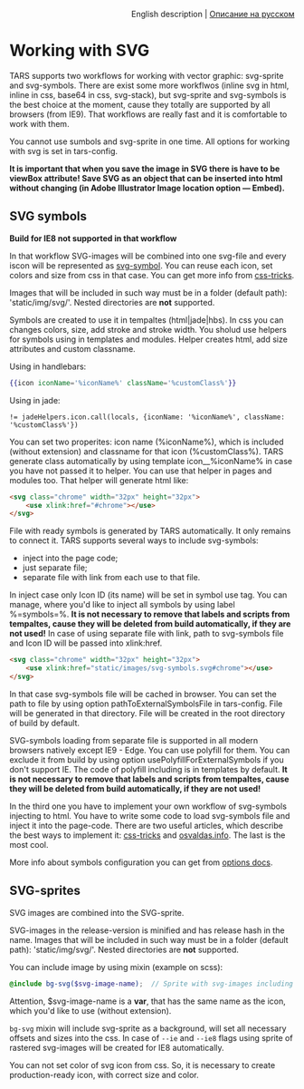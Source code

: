 <p align="right">
English description | <a href="../ru/svg-processing.md">Описание на русском</a>
</p>

# Working with SVG

TARS supports two workflows for working with vector graphic: svg-sprite and svg-symbols. There are exist some more workflwos (inline svg in html, inline in css, base64 in css, svg-stack), but svg-sprite and svg-symbols is the best choice at the moment, cause they totally are supported by all browsers (from IE9). That workflows are really fast and it is comfortable to work with them.

You cannot use sumbols and svg-sprite in one time. All options for working with svg is set in tars-config.

**It is important that when you save the image in SVG there is have to be viewBox attribute! Save SVG as an object that can be inserted into html without changing (in Adobe Illustrator Image location option — Embed).**

## SVG symbols

**Build for IE8 not supported in that workflow**

In that workflow SVG-images will be combined into one svg-file and every iscon will be represented as [svg-symbol](https://developer.mozilla.org/ru/docs/Web/SVG/Element/symbol). You can reuse each icon, set colors and size from css in that case. You can get more info from [css-tricks](https://css-tricks.com/svg-symbol-good-choice-icons/). 

Images that will be included in such way must be in a folder (default path): 'static/img/svg/'. Nested directories are **not** supported.

Symbols are created to use it in tempaltes (html|jade|hbs). In css you can changes colors, size, add stroke and stroke width. You sholud use helpers for symbols using in templates and modules. Helper creates html, add size attributes and custom classname.

Using in handlebars:
```handlebars
{{icon iconName='%iconName%' className='%customClass%'}}
```

Using in jade:
```jade
!= jadeHelpers.icon.call(locals, {iconName: '%iconName%', className: '%customClass%'})
```

You can set two properites: icon name (%iconName%), which is included (without extension) and classname for that icon (%customClass%). TARS generate class automatically by using template icon__%iconName% in case you have not passed it to helper. You can use that helper in pages and modules too. That helper will generate html like:
```html
<svg class="chrome" width="32px" height="32px">
    <use xlink:href="#chrome"></use>
</svg>
```

File with ready symbols is generated by TARS automatically. It only remains to connect it. TARS supports several ways to include svg-symbols:
* inject into the page code;
* just separate file;
* separate file with link from each use to that file.

In inject case only Icon ID (its name) will be set in symbol use tag. You can manage, where you'd like to inject all symbols by using label %=symbols=%. **It is not necessary to remove that labels and scripts from tempaltes, cause they will be deleted from build automatically, if they are not used!**
In case of using separate file with link, path to svg-symbols file and Icon ID will be passed into xlink:href.

```html
<svg class="chrome" width="32px" height="32px">
    <use xlink:href="static/images/svg-symbols.svg#chrome"></use>
</svg>
```

In that case svg-symbols file will be cached in browser. You can set the path to file by using option pathToExternalSymbolsFile in tars-config. File will be generated in that directory. File will be created in the root directory of build by default.

SVG-symbols loading from separate file is supported in all modern browsers natively except IE9 - Edge. You can use polyfill for them. You can exclude it from build by using option usePolyfillForExternalSymbols if you don't support IE. The code of polyfill including is in templates by default. **It is not necessary to remove that labels and scripts from tempaltes, cause they will be deleted from build automatically, if they are not used!**

In the third one you have to implement your own workflow of svg-symbols injecting to html. You have to write some code to load svg-symbols file and inject it into the page-code. There are two useful articles, which describe the best ways to implement it: [css-tricks](https://css-tricks.com/ajaxing-svg-sprite/) and [osvaldas.info](http://osvaldas.info/caching-svg-sprite-in-localstorage). The last is the most cool.

More info about symbols configuration you can get from [options docs](options#svg).

## SVG-sprites

SVG images are combined into the SVG-sprite.

SVG-images in the release-version is minified and has release hash in the name. Images that will be included in such way must be in a folder (default path): 'static/img/svg/'. Nested directories are **not** supported.

You can include image by using mixin (example on scss):
```scss
@include bg-svg($svg-image-name);  // Sprite with svg-images including
```

Attention, $svg-image-name is a **var**, that has the same name as the icon, which you'd like to use (without extension).

`bg-svg` mixin will include svg-sprite as a background, will set all necessary offsets and sizes into the css. In case of `--ie` and `--ie8` flags using sprite of rastered svg-images will be created for IE8 automatically.

You can not set color of svg icon from css. So, it is necessary to create production-ready icon, with correct size and color.

